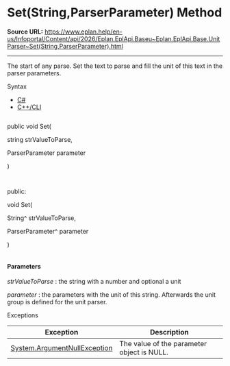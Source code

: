 # Set(String,ParserParameter) Method

**Source URL:** https://www.eplan.help/en-us/Infoportal/Content/api/2026/Eplan.EplApi.Baseu~Eplan.EplApi.Base.UnitParser~Set(String,ParserParameter).html

---

The start of any parse. Set the text to parse and fill the unit of this text in the parser parameters.

Syntax

- [C#](#i-syntax-CS)
- [C++/CLI](#i-syntax-CPP2005)

```
```
public void Set( 

   string strValueToParse,

   ParserParameter parameter

)
```
```

```
```
public:

void Set( 

   String^ strValueToParse,

   ParserParameter^ parameter

)
```
```

#### Parameters

*strValueToParse*
:   the string with a number and optional a unit

*parameter*
:   the parameters with the unit of this string. Afterwards the unit group is defined for the unit parser.

Exceptions

| Exception | Description |
| --- | --- |
| [System.ArgumentNullException](#) | The value of the parameter object is NULL. |

